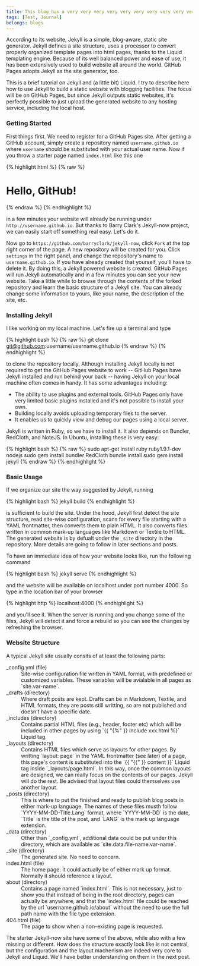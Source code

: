 ```yaml
---
title: This blog has a very very very very very very very very very very very very very long title
tags: [Test, Journal]
belongs: blogs
---
```


According to its website, Jekyll is a simple, blog-aware, static site generator. Jekyll defines a site structure, uses a processor to convert properly organized template pages into html pages, thanks to the Liquid templating engine. Because of its well balanced power and ease of use, it has been extensively used to build website all around the world. GitHub Pages adopts Jekyll as the site generator, too.

This is a brief tutorial on Jekyll and (a little bit) Liquid. I try to describe here how to use Jekyll to build a static website with blogging facilities. The focus will be on GitHub Pages, but since Jekyll outputs static websites, it's perfectly possible to just upload the generated website to any hosting service, including the local host.

### Getting Started
First things first. We need to register for a GitHub Pages site. After getting a GitHub account, simply create a repository named `username.github.io` where `username` should be substituted with your actual user name. Now if you throw a starter page named `index.html` like this one

{% highlight html %}
{% raw %}
<!DOCTYPE html>
<html>
    <body>
        <h1>Hello, GitHub!</h1>
    </body>
</html>
{% endraw %}
{% endhighlight %}

in a few minutes your website will already be running under `http://username.github.io`. But thanks to Barry Clark's Jekyll-now project, we can easily start off something real easy. Let's do it.

Now go to `https://github.com/barryclark/jekyll-now`, click `Fork` at the top right corner of the page. A new repository will be created for you. Click `settings` in the right panel, and change the repository's name to `username.github.io`. If you have already created that yourself, you'll have to delete it. By doing this, a Jekyll powered website is created. GitHub Pages will run Jekyll automatically and in a few minutes you can see your new website. Take a little while to browse through the contents of the forked repository and learn the basic structure of a Jekyll site. You can already change some information to yours, like your name, the description of the site, etc.

### Installing Jekyll
I like working on my local machine. Let's fire up a terminal and type

{% highlight bash %}
{% raw %}
git clone git@github.com:username/username.github.io
{% endraw %}
{% endhighlight %}

to clone the repository locally. Although installing Jekyll locally is not required to get the GitHub Pages website to work -- GitHub Pages have Jekyll installed and run behind your back -- having Jekyll on your local machine often comes in handy. It has some advantages including:

+ The ability to use plugins and external tools. GitHub Pages only have very limited basic plugins installed and it's not possible to install your own.
+ Building locally avoids uploading temporary files to the server.
+ It enables us to quickly view and debug our pages using a local server.

Jekyll is written in Ruby, so we have to install it. It also depends on Bundler, RedCloth, and NoteJS. In Ubuntu, installing these is very easy:

{% highlight bash %}
{% raw %}
sudo apt-get install ruby ruby1.9.1-dev nodejs
sudo gem install bundler RedCloth
bundle install
sudo gem install jekyll
{% endraw %}
{% endhighlight %}

### Basic Usage
If we organize our site the way suggested by Jekyll, running

{% highlight bash %}
jekyll build
{% endhighlight %}

is sufficient to build the site. Under the hood, Jekyll first detect the site structure, read site-wise configuration, scans for every file starting with a YAML frontmatter, then converts them to plain HTML. It also converts files written in common mark-up languages like Markdown or Textile to HTML. The generated website is by defualt under the `_site` directory in the repository. More details are going to follow in later sections and posts. 

To have an immediate idea of how your website looks like, run the following command

{% highlight bash %}
jekyll serve
{% endhighlight %}

and the website will be available on localhost under port number 4000. So type in the location bar of your browser

{% highlight http %}
localhost:4000
{% endhighlight %}

and you'll see it. When the server is running and you change some of the files, Jekyll will detect it and force a rebuild so you can see the changes by refreshing the browser.

### Website Structure
A typical Jekyll site usually consits of at least the following parts:

<dl>
    <dt>_config.yml (file)</dt>
    <dd>Site-wise configuration file written in YAML format, with predefined or customized variables. These variables will be avialable in all pages as `site.var-name`.</dd>
    <dt>_drafts (directory)</dt>
    <dd>Where draft posts are kept. Drafts can be in Markdown, Textile, and HTML formats, they are posts still writting, so are not published and doesn't have a specific date.</dd>
    <dt>_includes (directory)</dt>
    <dd>Contains partial HTML files (e.g., header, footer etc) which will be included in other pages by using `{{ "{%" }} include xxx.html %}` Liquid tag.</dd>
    <dt>_layouts (directory)</dt>
    <dd>Contains HTML files which serve as layouts for other pages. By writting `layout: page` in the YAML frontmatter (see later) of a page, this page's content is substituted into the `{{ "{{" }} content }}` Liquid tag inside `_layouts/page.html`. In this way, once the common layouts are designed, we can really focus on the contents of our pages. Jekyll will do the rest. Be advised that layout files could themselves use another layout.</dd>
    <dt>_posts (directory)</dt>
    <dd>This is where to put the finished and ready to publish blog posts in either mark-up language. The names of these files musth follow `YYYY-MM-DD-Title.Lang` format, where `YYYY-MM-DD` is the date, `Title` is the title of the post, and `LANG` is the mark up language extension.</dd>
    <dt>_data (directory)</dt>
    <dd>Other than `_config.yml`, additional data could be put under this directory, which are available as `site.data.file-name.var-name`.</dd>
    <dt>_site (directory)</dt>
    <dd>The generated site. No need to concern.</dd>
    <dt>index.html (file)</dt>
    <dd>The home page. It could actually be of either mark up format. Normally it should reference a layout.</dd>
    <dt>about (directory)</dt>
    <dd>Contains a page named `index.html`. This is not necessary, just to show you that instead of being in the root directory, pages can actually be anywhere, and that the `index.html` file could be reached by the url `username.github.io/about` without the need to use the full path name with the file type extension.</dd>
    <dt>404.html (file)</dt>
    <dd>The page to show when a non-existing page is requested.</dd>
</dl>

The starter Jekyll-now site have some of the above, while also with a few missing or different. How does the structure exactly look like is not central, but the configuration and the layout machenism are indeed very core to Jekyll and Liquid. We'll have better understanding on them in the next post.
